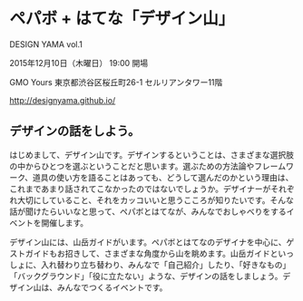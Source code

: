 # ペパボ + はてな「デザイン山」

DESIGN YAMA vol.1

2015年12月10日（木曜日） 19:00 開場

GMO Yours 東京都渋谷区桜丘町26-1 セルリアンタワー11階

http://designyama.github.io/

## デザインの話をしよう。

はじめまして、デザイン山です。デザインするということは、さまざまな選択肢の中からひとつを選ぶということだと思います。選ぶための方法論やフレームワーク、道具の使い方を語ることはあっても、どうして選んだのかという理由は、これまであまり話されてこなかったのではないでしょうか。デザイナーがそれぞれ大切にしていること、それをカッコいいと思うこころが知りたいです。そんな話が聞けたらいいなと思って、ペパボとはてなが、みんなでおしゃべりをするイベントを開催します。

デザイン山には、山岳ガイドがいます。ペパボとはてなのデザイナを中心に、ゲストガイドもお招きして、さまざまな角度から山を眺めます。山岳ガイドといっしょに、入れ替わり立ち替わり、みんなで「自己紹介」したり、「好きなもの」「バックグラウンド」「役に立たない」ような、デザインの話をしましょう。デザイン山は、みんなでつくるイベントです。

